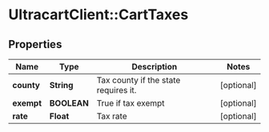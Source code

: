 # UltracartClient::CartTaxes

## Properties
Name | Type | Description | Notes
------------ | ------------- | ------------- | -------------
**county** | **String** | Tax county if the state requires it. | [optional] 
**exempt** | **BOOLEAN** | True if tax exempt | [optional] 
**rate** | **Float** | Tax rate | [optional] 


